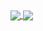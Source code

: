 <a href="https://github.com/robert1a7x/">
  <img align="center" src="https://github-readme-stats.vercel.app/api?username=robert1a7x&show_icons=true&theme=dark" />
</a>
<a href="https://github.com/robert1a7x/">
  <img align="center" src="https://github-readme-stats.vercel.app/api/top-langs/?username=robert1a7x&layout=compact" />
</a>

